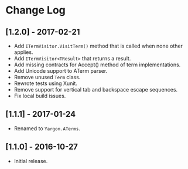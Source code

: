 # Change Log

## [1.2.0] - 2017-02-21
- Add `ITermVisitor.VisitTerm()` method that is called when none other applies.
- Add `ITermVisitor<TResult>` that returns a result.
- Add missing contracts for Accept() method of term implementations.
- Add Unicode support to ATerm parser.
- Remove unused `Term` class.
- Rewrote tests using Xunit.
- Remove support for vertical tab and backspace escape sequences.
- Fix local build issues.

## [1.1.1] - 2017-01-24
- Renamed to `Yargon.ATerms`.

## [1.1.0] - 2016-10-27
- Initial release.
